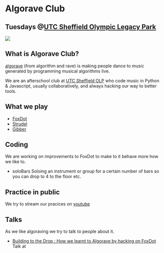 # Algorave Club
## Tuesdays @[UTC Sheffield Olympic Legacy Park](https://www.utcsheffield.org.uk/olp/)

![](https://www.utcsheffield.org.uk/olp/assets/sites/3/2021/07/UTC-Sheffield-Olympic-Legacy-Park-Horizontal.svg)

## What is Algorave Club?

[algorave](https://algorave.com/) (from algorithm and rave) is making people dance to music generated by programming musical algorithms live. 

We are an afterschool club at [UTC Sheffield OLP](https://www.utcsheffield.org.uk/olp/) who code music in Python & Javascript, usually collaboratively, and always hacking our way to better tools.


## What we play
- [FoxDot](https://foxdot.org/)
- [Strudel](https://strudel.tidalcycles.org/)
- [Gibber](https://gibber.cc/)

## Coding

We are working on improvements to FoxDot to make to it behave more how we like to.

- soloBars Soloing an instrument or group for a certain number of bars so you can drop to 4 to the floor  etc.


## Practice in public

We try to stream our pracices on [youtube](https://www.youtube.com/@Algorave-UTCSheffield/streams)

## Talks

As we like algoraving we try to talk to people about it.

- [Building to the Drop : How we learnt to Algorave by hacking on FoxDot](https://utcsheffield.github.io/algorave-club/building-to-the-drop) Talk at 
